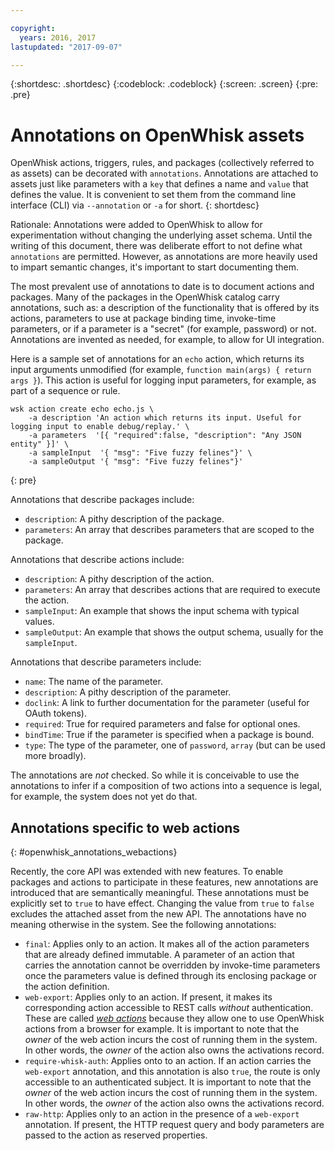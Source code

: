 ```yaml
---

copyright:
  years: 2016, 2017
lastupdated: "2017-09-07"

---
```


{:shortdesc: .shortdesc}
{:codeblock: .codeblock}
{:screen: .screen}
{:pre: .pre}

# Annotations on OpenWhisk assets

OpenWhisk actions, triggers, rules, and packages (collectively referred to as assets) can be decorated with `annotations`. Annotations are attached to assets just like parameters with a `key` that defines a name and `value` that defines the value. It is convenient to set them from the command line interface (CLI) via `--annotation` or `-a` for short.
{: shortdesc}

Rationale: Annotations were added to OpenWhisk to allow for experimentation without changing the underlying asset schema. Until the writing of this document, there was deliberate effort to not define what `annotations` are permitted. However, as annotations are more heavily used to impart semantic changes, it's important to start documenting them.

The most prevalent use of annotations to date is to document actions and packages. Many of the packages in the OpenWhisk catalog carry annotations, such as: a description of the functionality that is offered by its actions, parameters to use at package binding time, invoke-time parameters, or if a parameter is a "secret" (for example, password) or not. Annotations are invented as needed, for example, to allow for UI integration.

Here is a sample set of annotations for an `echo` action, which returns its input arguments unmodified (for example, `function main(args) { return args }`). This action is useful for logging input parameters, for example, as part of a sequence or rule.

```
wsk action create echo echo.js \
    -a description 'An action which returns its input. Useful for logging input to enable debug/replay.' \
    -a parameters  '[{ "required":false, "description": "Any JSON entity" }]' \
    -a sampleInput  '{ "msg": "Five fuzzy felines"}' \
    -a sampleOutput '{ "msg": "Five fuzzy felines"}'
```
{: pre}

Annotations that describe packages include:

- `description`: A pithy description of the package.
- `parameters`: An array that describes parameters that are scoped to the package.

Annotations that describe actions include:

- `description`: A pithy description of the action.
- `parameters`: An array that describes actions that are required to execute the action.
- `sampleInput`: An example that shows the input schema with typical values.
- `sampleOutput`: An example that shows the output schema, usually for the `sampleInput`.

Annotations that describe parameters include:

- `name`: The name of the parameter.
- `description`: A pithy description of the parameter.
- `doclink`: A link to further documentation for the parameter (useful for OAuth tokens).
- `required`: True for required parameters and false for optional ones.
- `bindTime`: True if the parameter is specified when a package is bound.
- `type`: The type of the parameter, one of `password`, `array` (but can be used more broadly).

The annotations are _not_ checked. So while it is conceivable to use the annotations to infer if a composition of two actions into a sequence is legal, for example, the system does not yet do that.

## Annotations specific to web actions
{: #openwhisk_annotations_webactions}

Recently, the core API was extended with new features. To enable packages and actions to participate in these features, new annotations are introduced that are semantically meaningful. These annotations must be explicitly set to `true` to have effect. Changing the value from `true` to `false` excludes the attached asset from the new API. The annotations have no meaning otherwise in the system. See the following annotations:

- `final`: Applies only to an action. It makes all of the action parameters that are already defined immutable. A parameter of an action that carries the annotation cannot be overridden by invoke-time parameters once the parameters value is defined through its enclosing package or the action definition.
- `web-export`: Applies only to an action. If present, it makes its corresponding action accessible to REST calls _without_ authentication. These are called [_web actions_](openwhisk_webactions.html) because they allow one to use OpenWhisk actions from a browser for example. It is important to note that the _owner_ of the web action incurs the cost of running them in the system. In other words, the _owner_ of the action also owns the activations record.
- `require-whisk-auth`: Applies onto to an action. If an action carries the `web-export` annotation, and this annotation is also `true`, the route is only accessible to an authenticated subject. It is important to note that the _owner_ of the web action incurs the cost of running them in the system. In other words, the _owner_ of the action also owns the activations record.
- `raw-http`: Applies only to an action in the presence of a `web-export` annotation. If present, the HTTP request query and body parameters are passed to the action as reserved properties.

